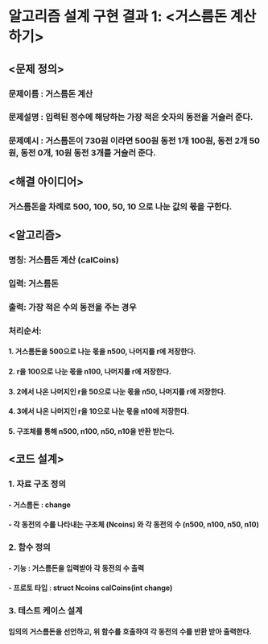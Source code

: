 # 알고리즘 설계 구현 결과 1: <거스름돈 계산하기>

## <문제 정의>
### 문제이름 : 거스름돈 계산
### 문제설명 : 입력된 정수에 해당하는 가장 적은 숫자의 동전을 거슬러 준다.
### 문제예시 : 거스름돈이 730원 이라면 500원 동전 1개 100원, 동전 2개 50원, 동전 0개, 10원 동전 3개를 거슬러 준다.

## <해결 아이디어>
### 거스름돈을 차례로 500, 100, 50, 10 으로 나눈 값의 몫을 구한다.

## <알고리즘>
### 명칭: 거스름돈 계산 (calCoins)
### 입력: 거스름돈
### 출력: 가장 적은 수의 동전을 주는 경우
### 처리순서:
#### 1. 거스름돈을 500으로 나눈 몫을 n500, 나머지를 r에 저장한다.
#### 2. r을 100으로 나눈 몫을 n100, 나머지를 r에 저장한다.
#### 3. 2에서 나온 나머지인 r을 50으로 나눈 몫을 n50, 나머지를 r에 저장한다.
#### 4. 3에서 나온 나머지인 r을 10으로 나눈 몫을 n10에 저장한다.
#### 5. 구조체를 통해 n500, n100, n50, n10을 반환 받는다.

## <코드 설계>
### 1. 자료 구조 정의
#### - 거스름돈 : change
#### - 각 동전의 수를 나타내는 구조체 (Ncoins) 와 각 동전의 수 (n500, n100, n50, n10)

### 2. 함수 정의
#### - 기능 : 거스름돈을 입력받아 각 동전의 수 출력
#### - 프로토 타입 : struct Ncoins calCoins(int change)

### 3. 테스트 케이스 설계
#### 임의의 거스름돈을 선언하고, 위 함수를 호출하여 각 동전의 수를 반환 받아 출력한다.
